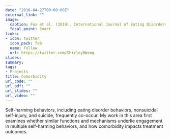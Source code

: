 ```yaml
---
date: "2016-04-27T00:00:00Z"
external_link: ""
image:
  caption: Fox et al. (2019), International Journal of Eating Disorders
  focal_point: Smart
links:
- icon: twitter
  icon_pack: fab
  name: Follow
  url: https://twitter.com/ShirleyBWang
slides: 
summary: 
tags:
- Projects
title: Comorbidity
url_code: ""
url_pdf: ""
url_slides: ""
url_video: ""
---
```


Self-harming behaviors, including eating disorder behaviors, nonsuicidal self-injury, and suicide, frequently co-occur. My work in this area first examines whether similar functions and mechanisms underlie engagement in multiple self-harming behaviors, and how comorbidity impacts treatment outcomes.
